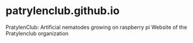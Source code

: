 # patrylenclub.github.io
PratylenClub: Artificial nematodes growing on raspberry pi
Website of the Pratylenclub organization
